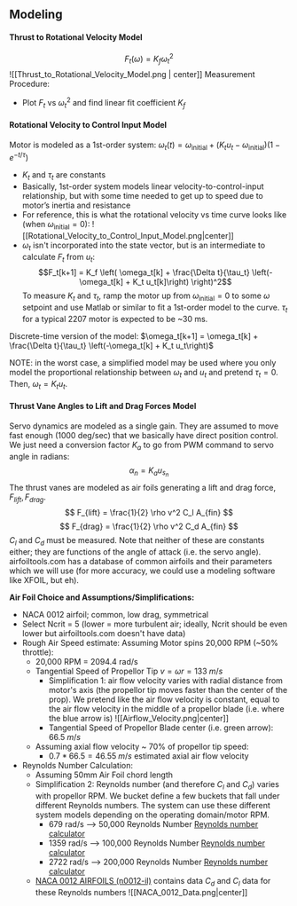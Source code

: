 ## Modeling
#### Thrust to Rotational Velocity Model
$$F_t(\omega) = K_f \omega_t^2$$
![[Thrust_to_Rotational_Velocity_Model.png | center]]
Measurement Procedure:
- Plot $F_t$ vs $\omega_t^2$ and find linear fit coefficient $K_f$

#### Rotational Velocity to Control Input Model

Motor is modeled as a 1st-order system: $\omega_t(t) = \omega_{\text{initial}} + \left(K_t u_t - \omega_{\text{initial}}\right)\left(1 - e^{-t / \tau}\right)$
- $K_t$ and $\tau_t$ are constants
- Basically, 1st-order system models linear velocity-to-control-input relationship, but with some time needed to get up to speed due to motor’s inertia and resistance
- For reference, this is what the rotational velocity vs time curve looks like (when $\omega_{\text{initial}} = 0$):
![[Rotational_Velocity_to_Control_Input_Model.png|center]]
- $\omega_t$ isn't incorporated into the state vector, but is an intermediate to calculate $F_t$ from $u_t$: $$F_t[k+1] = K_f \left( \omega_t[k] + \frac{\Delta t}{\tau_t} \left(-\omega_t[k] + K_t u_t[k]\right) \right)^2$$
To measure $K_t$ and $\tau_t$, ramp the motor up from $\omega_{\text{initial}}=0$ to some $\omega$ setpoint and use Matlab or similar to fit a 1st-order model to the curve. $\tau_t$ for a typical 2207 motor is expected to be ~30 ms.

Discrete-time version of the model: $\omega_t[k+1] = \omega_t[k] + \frac{\Delta t}{\tau_t} \left(-\omega_t[k] + K_t u_t\right)$

NOTE: in the worst case, a simplified model may be used where you only model the proportional relationship between $\omega_t$ and $u_t$ and pretend $\tau_t=0$. Then, $\omega_t = K_t u_t$.

#### Thrust Vane Angles to Lift and Drag Forces Model

Servo dynamics are modeled as a single gain. They are assumed to move fast enough (1000 deg/sec) that we basically have direct position control. We just need a conversion factor $K_a$ to go from PWM command to servo angle in radians:
$$ \alpha_n = K_a u_{s_n}$$
The thrust vanes are modeled as air foils generating a lift and drag force, $F_{lift}, F_{drag}$.
$$ F_{lift} = \frac{1}{2} \rho v^2 C_l A_{fin} $$
$$ F_{drag} = \frac{1}{2} \rho v^2 C_d A_{fin} $$
$C_l$ and $C_d$ must be measured. Note that neither of these are constants either; they are functions of the angle of attack (i.e. the servo angle). airfoiltools.com has a database of common airfoils and their parameters which we will use (for more accuracy, we could use a modeling software like XFOIL, but eh).

**Air Foil Choice and Assumptions/Simplifications:**
- NACA 0012 airfoil; common, low drag, symmetrical
- Select Ncrit = 5 (lower = more turbulent air; ideally, Ncrit should be even lower but airfoiltools.com doesn't have data)
- Rough Air Speed estimate: Assuming Motor spins 20,000 RPM (~50% throttle):
	- 20,000 RPM = 2094.4 rad/s
	- Tangential Speed of Propellor Tip $v = \omega r = 133 \; m/s$
		- Simplification 1: air flow velocity varies with radial distance from motor's axis (the propellor tip moves faster than the center of the prop). We pretend like the air flow velocity is constant, equal to the air flow velocity in the middle of a propellor blade (i.e. where the blue arrow is)
![[Airflow_Velocity.png|center]]
		- Tangential Speed of Propellor Blade center (i.e. green arrow): $66.5 \; m/s$
	- Assuming axial flow velocity ~ 70% of propellor tip speed:
		- $0.7 * 66.5 = 46.55 \; m/s$ estimated axial air flow velocity
- Reynolds Number Calculation: 
	- Assuming 50mm Air Foil chord length
	- Simplification 2: Reynolds number (and therefore $C_l$ and $C_d$) varies with propellor RPM. We bucket define a few buckets that fall under different Reynolds numbers. The system can use these different system models depending on the operating domain/motor RPM.
		- 679 rad/s --> 50,000 Reynolds Number [Reynolds number calculator](http://airfoiltools.com/calculator/reynoldsnumber?MReNumForm%5Bvel%5D=15.1&MReNumForm%5Bchord%5D=0.05&MReNumForm%5Bkvisc%5D=1.5111E-5&yt0=Calculate)
		- 1359 rad/s --> 100,000 Reynolds Number [Reynolds number calculator](http://airfoiltools.com/calculator/reynoldsnumber?MReNumForm%5Bvel%5D=30.2&MReNumForm%5Bchord%5D=0.05&MReNumForm%5Bkvisc%5D=1.5111E-5&yt0=Calculate)
		- 2722 rad/s --> 200,000 Reynolds Number [Reynolds number calculator](http://airfoiltools.com/calculator/reynoldsnumber?MReNumForm%5Bvel%5D=60.5&MReNumForm%5Bchord%5D=0.05&MReNumForm%5Bkvisc%5D=1.5111E-5&yt0=Calculate)
	- [NACA 0012 AIRFOILS (n0012-il)](http://airfoiltools.com/airfoil/details?airfoil=n0012-il) contains data $C_d$ and $C_l$ data for these Reynolds numbers
![[NACA_0012_Data.png|center]]

